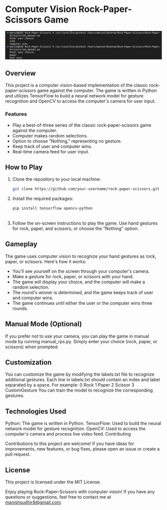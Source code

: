 # Computer Vision Rock-Paper-Scissors Game

![Rock-Paper-Scissors Game](https://github.com/Manish-Sudhir/Rock-Paper-Scissors/blob/main/rps.png?raw=true "Manual game example")

## Overview

This project is a computer vision-based implementation of the classic rock-paper-scissors game against the computer. The game is written in Python and utilizes TensorFlow to build a neural network model for gesture recognition and OpenCV to access the computer's camera for user input.

### Features

- Play a best-of-three series of the classic rock-paper-scissors game against the computer.
- Computer makes random selections.
- Option to choose "Nothing," representing no gesture.
- Keep track of user and computer wins.
- Real-time camera feed for user input.

## How to Play

1. Clone the repository to your local machine:

   ```bash
   git clone https://github.com/your-username/rock-paper-scissors.git
   
2. Install the required packages:
   ```bash
   pip install tensorflow opencv-python
  
3. Follow the on-screen instructions to play the game. Use hand gestures for rock, paper, and scissors, or choose the "Nothing" option.

## Gameplay

The game uses computer vision to recognize your hand gestures as rock, paper, or scissors. Here's how it works:

- You'll see yourself on the screen through your computer's camera.
- Make a gesture for rock, paper, or scissors with your hand.
- The game will display your choice, and the computer will make a random selection.
- The round's winner is determined, and the game keeps track of user and computer wins.
- The game continues until either the user or the computer wins three rounds.

## Manual Mode (Optional)

If you prefer not to use your camera, you can play the game in manual mode by running manual_rps.py. Simply enter your choice (rock, paper, or scissors) when prompted.

## Customization

You can customize the game by modifying the labels.txt file to recognize additional gestures. Each line in labels.txt should contain an index and label separated by a space. For example:
    0 Rock
    1 Paper
    2 Scissor
    3 CustomGesture
You can train the model to recognize the corresponding gestures.

## Technologies Used

Python: The game is written in Python.
TensorFlow: Used to build the neural network model for gesture recognition.
OpenCV: Used to access the computer's camera and process live video feed.
Contributing

Contributions to this project are welcome! If you have ideas for improvements, new features, or bug fixes, please open an issue or create a pull request.

## License

This project is licensed under the MIT License.

Enjoy playing Rock-Paper-Scissors with computer vision! If you have any questions or suggestions, feel free to contact me at manishsudhir8@gmail.com.









